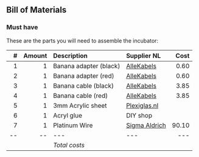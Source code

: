 ## Bill of Materials



### Must have

These are the parts you will need to assemble the incubator:

|#|Amount|Description|Supplier NL|Cost|
|-:|----:|:---------|:-------|---:|
|1|1|Banana adapter (black)|[AlleKabels](http://www.allekabels.nl/banaan-stekker/39/1067383/banaan-chassisdeel.html)|0.60|
|2|1|Banana adapter (red)|[AlleKabels](http://www.allekabels.nl/banaan-stekker/39/1067384/banaan-chassisdeel.html)|0.60|
|3|1|Banana cable (black)|[AlleKabels](http://www.allekabels.nl/banaan-stekker/39/1064779/meetsnoer.html)|3.85|
|4|1|Banana cable (red)|[AlleKabels](http://www.allekabels.nl/banaan-stekker/39/1064782/meetsnoer.html)|3.85|
|5|1|3mm Acrylic sheet|[Plexiglas.nl](http://www.plexiglas.nl/)||
|6|1|Acryl glue|DIY shop||
|7|1|Platinum Wire|[Sigma Aldrich](http://www.sigmaaldrich.com/catalog/product/sigma/ep1330?lang=en&region=NL)|90.10|
|--|--|---|---|---|
|||*Total costs*|||

